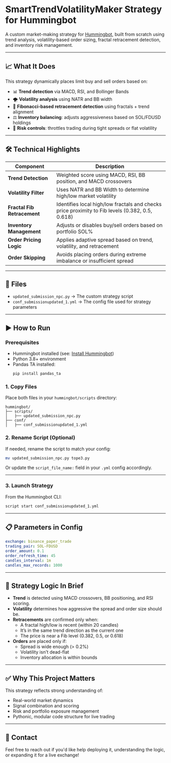 # SmartTrendVolatilityMaker Strategy for Hummingbot

A custom market-making strategy for [Hummingbot](https://hummingbot.org), built from scratch using trend analysis,
volatility-based order sizing, fractal retracement detection, and inventory risk management.

---

## 📈 What It Does

This strategy dynamically places limit buy and sell orders based on:

- 📊 **Trend detection** via MACD, RSI, and Bollinger Bands
- 🌪️ **Volatility analysis** using NATR and BB width
- 🔄 **Fibonacci-based retracement detection** using fractals + trend alignment
- ⚖️ **Inventory balancing**: adjusts aggressiveness based on SOL/FDUSD holdings
- 🚫 **Risk controls**: throttles trading during tight spreads or flat volatility

---

## 🛠️ Technical Highlights

| Component | Description |
|----------|-------------|
| **Trend Detection** | Weighted score using MACD, RSI, BB position, and MACD crossovers |
| **Volatility Filter** | Uses NATR and BB Width to determine high/low market volatility |
| **Fractal Fib Retracement** | Identifies local high/low fractals and checks price proximity to Fib levels (0.382, 0.5, 0.618) |
| **Inventory Management** | Adjusts or disables buy/sell orders based on portfolio SOL% |
| **Order Pricing Logic** | Applies adaptive spread based on trend, volatility, and retracement |
| **Order Skipping** | Avoids placing orders during extreme imbalance or insufficient spread |

---

## 📂 Files

- `updated_submission_npc.py` → The custom strategy script
- `conf_submissionupdated_1.yml` → The config file used for strategy parameters

---

## ▶️ How to Run

### Prerequisites
- Hummingbot installed (see: [Install Hummingbot](https://docs.hummingbot.org/installation/))
- Python 3.8+ environment
- Pandas TA installed:
  ```bash
  pip install pandas_ta
### 1. Copy Files
Place both files in your `hummingbot/scripts` directory:
```
hummingbot/
├── scripts/
│   ├── updated_submission_npc.py
├── conf/
│   ├── conf_submissionupdated_1.yml
```

### 2. Rename Script (Optional)
If needed, rename the script to match your config:
```bash
mv updated_submission_npc.py tope3.py
```

Or update the `script_file_name:` field in your `.yml` config accordingly.

---

### 3. Launch Strategy

From the Hummingbot CLI:

```bash
script start conf_submissionupdated_1.yml
```

---

## 📋 Parameters in Config

```yaml
exchange: binance_paper_trade
trading_pair: SOL-FDUSD
order_amount: 0.1
order_refresh_time: 45
candles_interval: 1m
candles_max_records: 1000
```

---

## 🧠 Strategy Logic In Brief

- **Trend** is detected using MACD crossovers, BB positioning, and RSI scoring.
- **Volatility** determines how aggressive the spread and order size should be.
- **Retracements** are confirmed only when:
  - A fractal high/low is recent (within 20 candles)
  - It’s in the same trend direction as the current one
  - The price is near a Fib level (0.382, 0.5, or 0.618)
- **Orders** are placed only if:
  - Spread is wide enough (> 0.2%)
  - Volatility isn't dead-flat
  - Inventory allocation is within bounds

---

## ✅ Why This Project Matters

This strategy reflects strong understanding of:

- Real-world market dynamics
- Signal combination and scoring
- Risk and portfolio exposure management
- Pythonic, modular code structure for live trading

---

## 📮 Contact

Feel free to reach out if you'd like help deploying it, understanding the logic, or expanding it for a live exchange!

```
